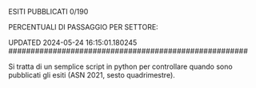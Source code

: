 ESITI PUBBLICATI 0/190 

PERCENTUALI DI PASSAGGIO PER SETTORE:

UPDATED 2024-05-24 16:15:01.180245
###################################################### 

Si tratta di un semplice script in python per controllare quando sono pubblicati gli esiti (ASN 2021, sesto quadrimestre).

